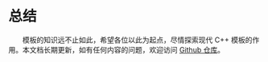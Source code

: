 # 总结

&emsp;&emsp;模板的知识远不止如此，希望各位以此为起点，尽情探索现代 C++ 模板的作用。本文档长期更新，如有任何内容的问题，欢迎访问 [Github 仓库](https://github.com/Mq-b/Modern-Cpp-templates-tutorial)。
